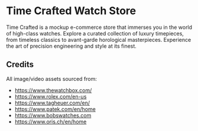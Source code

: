 # Time Crafted Watch Store

Time Crafted is a mockup e-commerce store that immerses you in the world of high-class watches. Explore a curated collection of luxury timepieces, from timeless classics to avant-garde horological masterpieces. Experience the art of precision engineering and style at its finest.

## Credits

All image/video assets sourced from:  
* https://www.thewatchbox.com/
* https://www.rolex.com/en-us
* https://www.tagheuer.com/en/
* https://www.patek.com/en/home
* https://www.bobswatches.com
* https://www.oris.ch/en/home
